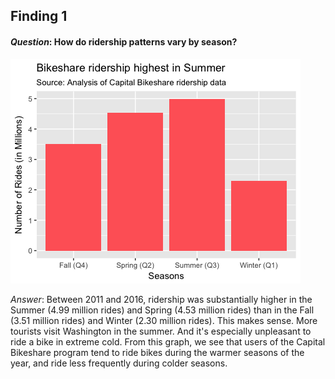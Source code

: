 ## Finding 1

#### _Question_: How do ridership patterns vary by season? 

![Ridership patters by seasons](plots/season_trips_plot.png?raw=true "Seasonal Ridership")

_Answer_: Between 2011 and 2016, ridership was substantially higher in the Summer (4.99 million rides) and Spring (4.53 million rides) than in the Fall (3.51 million rides) and Winter (2.30 million rides). This makes sense. More tourists visit Washington in the summer.  And it's especially unpleasant to ride a bike in extreme cold.  From this graph, we see that users of the Capital Bikeshare program tend to ride bikes during the warmer seasons of the year, and ride less frequently during colder seasons.

